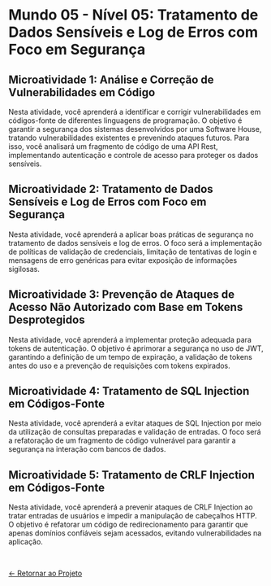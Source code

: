 # Mundo 05 - Nível 05: Tratamento de Dados Sensíveis e Log de Erros com Foco em Segurança

## Microatividade 1: Análise e Correção de Vulnerabilidades em Código

Nesta atividade, você aprenderá a identificar e corrigir vulnerabilidades em códigos-fonte de diferentes linguagens de programação. O objetivo é garantir a segurança dos sistemas desenvolvidos por uma Software House, tratando vulnerabilidades existentes e prevenindo ataques futuros. Para isso, você analisará um fragmento de código de uma API Rest, implementando autenticação e controle de acesso para proteger os dados sensíveis.

## Microatividade 2: Tratamento de Dados Sensíveis e Log de Erros com Foco em Segurança

Nesta atividade, você aprenderá a aplicar boas práticas de segurança no tratamento de dados sensíveis e log de erros. O foco será a implementação de políticas de validação de credenciais, limitação de tentativas de login e mensagens de erro genéricas para evitar exposição de informações sigilosas.

## Microatividade 3: Prevenção de Ataques de Acesso Não Autorizado com Base em Tokens Desprotegidos

Nesta atividade, você aprenderá a implementar proteção adequada para tokens de autenticação. O objetivo é aprimorar a segurança no uso de JWT, garantindo a definição de um tempo de expiração, a validação de tokens antes do uso e a prevenção de requisições com tokens expirados.

## Microatividade 4: Tratamento de SQL Injection em Códigos-Fonte

Nesta atividade, você aprenderá a evitar ataques de SQL Injection por meio da utilização de consultas preparadas e validação de entradas. O foco será a refatoração de um fragmento de código vulnerável para garantir a segurança na interação com bancos de dados.

## Microatividade 5: Tratamento de CRLF Injection em Códigos-Fonte

Nesta atividade, você aprenderá a prevenir ataques de CRLF Injection ao tratar entradas de usuários e impedir a manipulação de cabeçalhos HTTP. O objetivo é refatorar um código de redirecionamento para garantir que apenas domínios confiáveis sejam acessados, evitando vulnerabilidades na aplicação.

<br>
  
[<- Retornar ao Projeto](https://github.com/GilvanPOliveira/FullStack/tree/main/Mundo05/softwareSeguranca/microAtividades)




